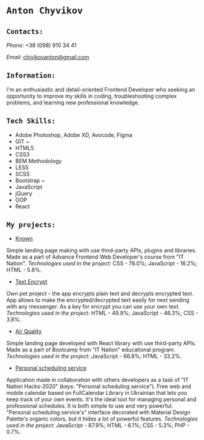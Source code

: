 # `Anton Chyvikov`

## `Contacts:`
_Phone:_ +38 (098) 910 34 41

_Email:_ chivikovanton@gmail.com

## `Information:`
I'm an enthusiastic and detail-oriented Frontend Developer who seeking an opportunity to improve my skills in coding, troubleshooting complex problems, and learning new professional knowledge.

## `Tech Skills:`
* Adobe Photoshop, Adobe XD, Avocode, Figma
* GIT
~
* HTML5
* CSS3
* BEM Methodology
* LESS
* SCSS
* Bootstrap
~
* JavaScript
* jQuery
* OOP
* React

## `My projects:`
* [Known](https://ant-c-tech.github.io/Codifun-exam-landing/)

Simple landing page making with use third-party APIs, plugins and libraries. Made as a part of  Advance Frontend Web Developer's course from "IT Nation".
_Technologies used in the project:_ CSS - 78.0%; JavaScript - 16.2%; HTML - 5.8%.

* [Text Encrypt](https://ant-c-tech.github.io/Text-Encrypt/)

Own pet project - the app encrypts plain text and decrypts encrypted text. App allows to make the encrypted/decrypted text easily for next sending with any messenger. As a key for encrypt you can use your own text.
_Technologies used in the project:_ HTML - 49.9%; JavaScript - 46.3%; CSS - 3.8%.

* [Air Quality](https://ant-c-tech.github.io/ITnation-bootcamp-landing/)

Simple landing page developed with React library with use third-party APIs. Made as a part of Bootcamp from "IT Nation" educational program.
_Technologies used in the project:_ JavaScript - 66.8%; HTML - 33.2%.

* [Personal scheduling service](https://ant-c-tech.github.io/ITnation-bootcamp-landing/)

Application made in collaboration with others developers as a task of "IT Nation Hacks-2020" (keys: "Personal scheduling service").
Free web and mobile calendar based on FullCalendar Library in Ukrainian that lets you keep track of your own events. It's the ideal tool for managing personal and professional schedules. It is both simple to use and very powerful. "Personal scheduling service's" interface decorated with Material Design Palette's organic colors, but it hides a lot of powerful features.
_Technologies used in the project:_ JavaScript - 87.9%; HTML - 6.1%; CSS - 5.3%; PHP - 0.7%.
